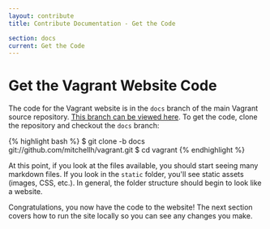 ```yaml
---
layout: contribute
title: Contribute Documentation - Get the Code

section: docs
current: Get the Code
---
```

# Get the Vagrant Website Code

The code for the Vagrant website is in the `docs` branch of the
main Vagrant source repository. [This branch can be viewed here](https://github.com/mitchellh/vagrant/tree/docs). To get the code, clone the repository and checkout
the `docs` branch:

{% highlight bash %}
$ git clone -b docs git://github.com/mitchellh/vagrant.git
$ cd vagrant
{% endhighlight %}

At this point, if you look at the files available, you should start
seeing many markdown files. If you look in the `static` folder, you'll
see static assets (images, CSS, etc.). In general, the folder structure
should begin to look like a website.

Congratulations, you now have the code to the website! The next section
covers how to run the site locally so you can see any changes you make.
